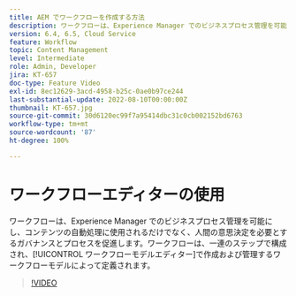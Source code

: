 ```yaml
---
title: AEM でワークフローを作成する方法
description: ワークフローは、Experience Manager でのビジネスプロセス管理を可能にし、コンテンツの自動処理に使用されるだけでなく、人間の意思決定を必要とするガバナンスとプロセスを促進します。
version: 6.4, 6.5, Cloud Service
feature: Workflow
topic: Content Management
level: Intermediate
role: Admin, Developer
jira: KT-657
doc-type: Feature Video
exl-id: 8ec12629-3acd-4958-b25c-0ae0b97ce244
last-substantial-update: 2022-08-10T00:00:00Z
thumbnail: KT-657.jpg
source-git-commit: 30d6120ec99f7a95414dbc31c0cb002152bd6763
workflow-type: tm+mt
source-wordcount: '87'
ht-degree: 100%

---
```


# ワークフローエディターの使用

ワークフローは、Experience Manager でのビジネスプロセス管理を可能にし、コンテンツの自動処理に使用されるだけでなく、人間の意思決定を必要とするガバナンスとプロセスを促進します。ワークフローは、一連のステップで構成され、[!UICONTROL ワークフローモデルエディター]で作成および管理するワークフローモデルによって定義されます。

>[!VIDEO](https://video.tv.adobe.com/v/22201?quality=12&learn=on)
